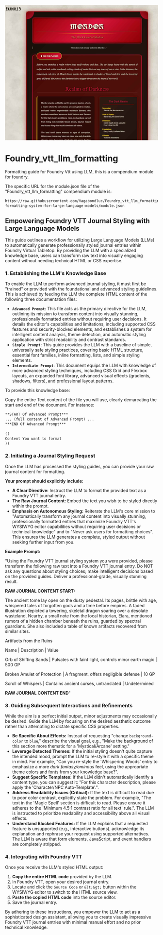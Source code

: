 ![Foundry VTT Screenshot](https://raw.githubusercontent.com/Vagabondluc/Foundry_vtt_llm_formatting/refs/heads/main/2025-05-22%2005_01_29-Foundry%20Virtual%20Tabletop.jpg)

# Foundry_vtt_llm_formatting
Formatting guide for Foundry Vtt using LLM, this is a compendium module for foundry. 

The specific URL for the module.json file of the "Foundry_vtt_llm_formatting" compendium module is:
```
https://raw.githubusercontent.com/Vagabondluc/Foundry_vtt_llm_formatting/refs/heads/main/modules/journal-formatting-system-for-large-language-models/module.json
```
## Empowering Foundry VTT Journal Styling with Large Language Models

This guide outlines a workflow for utilizing Large Language Models (LLMs) to automatically generate professionally styled journal entries within Foundry Virtual Tabletop. By providing the LLM with a specialized knowledge base, users can transform raw text into visually engaging content without needing technical HTML or CSS expertise.

### 1. Establishing the LLM's Knowledge Base

To enable the LLM to perform advanced journal styling, it must first be "trained" or provided with the foundational and advanced styling guidelines. This is achieved by feeding the LLM the complete HTML content of the following three documentation files:

- **`Advanced Prompt`**: This file acts as the primary directive for the LLM, outlining its mission to transform content into visually stunning, professionally formatted entries without requiring user decisions. It details the editor's capabilities and limitations, including supported CSS features and security-blocked elements, and establishes a system for intelligent content analysis, theme detection, and automatic styling application with strict readability and contrast standards.
- **`Simple Prompt`**: This guide provides the LLM with a baseline of simple, universally safe styling practices, covering basic HTML structure, essential font families, inline formatting, lists, and simple styling elements.
- **`Intermediate Prompt`**: This document equips the LLM with knowledge of more advanced styling techniques, including CSS Grid and Flexbox layouts, an expanded font library, advanced visual effects (gradients, shadows, filters), and professional layout patterns.

To provide this knowledge base:

Copy the entire Text content of the file you will use, clearly demarcating the start and end of the document. For instance:

```
**START Of Advanced Prompt***
... (full content of Advanced Prompt) ...
***END Of Advanced Prompt***

((
Content You want to format
))
```

### 2. Initiating a Journal Styling Request

Once the LLM has processed the styling guides, you can provide your raw journal content for formatting.

**Your prompt should explicitly include:**

- **A Clear Directive:** Instruct the LLM to format the provided text as a Foundry VTT journal entry.
- **The Raw Journal Content:** Embed the text you wish to be styled directly within the prompt.
- **Emphasis on Autonomous Styling:** Reiterate the LLM's core mission to "Automatically transform any journal content into visually stunning, professionally formatted entries that maximize Foundry VTT's WYSIWYG editor capabilities without requiring user decisions or technical knowledge" and to "Never ask users for formatting choices". This ensures the LLM generates a complete, styled output without seeking further input from you.

**Example Prompt:**

"Using the Foundry VTT journal styling system you were provided, please transform the following raw text into a Foundry VTT journal entry. Do NOT ask any questions about styling choices; make intelligent decisions based on the provided guides. Deliver a professional-grade, visually stunning result.

**RAW JOURNAL CONTENT START:**

The ancient tome lay open on the dusty pedestal. Its pages, brittle with age, whispered tales of forgotten gods and a time before empires. A faded illustration depicted a towering, skeletal dragon soaring over a desolate wasteland. Nearby, a small note from the local historian, Elara, mentioned rumors of a hidden chamber beneath the ruins, guarded by spectral guardians. She also included a table of known artifacts recovered from similar sites.

Artifacts from the Ruins

Name | Description | Value

Orb of Shifting Sands | Pulsates with faint light, controls minor earth magic | 500 GP

Broken Amulet of Protection | A fragment, offers negligible defense | 10 GP

Scroll of Whispers | Contains ancient curses, untranslated | Undetermined

**RAW JOURNAL CONTENT END**"

### 3. Guiding Subsequent Interactions and Refinements

While the aim is a perfect initial output, minor adjustments may occasionally be desired. Guide the LLM by focusing on the desired aesthetic outcome rather than attempting to dictate specific CSS properties.

- **Be Specific About Effects:** Instead of requesting "change `background-color` to `blue`," describe the visual goal, e.g., "Make the background of this section more thematic for a 'Mystical/Arcane' setting."
- **Leverage Detected Themes:** If the initial styling doesn't quite capture the intended mood, prompt the LLM to re-style it with a specific theme in mind. For example, "Can you re-style the 'Whispering Woods' entry to emphasize a more *dark fantasy/ominous* feel, using the appropriate theme colors and fonts from your knowledge base?".
- **Suggest Specific Templates:** If the LLM didn't automatically identify a content type, you can suggest it: "For this character description, please apply the 'Character/NPC Auto-Template'.".
- **Address Readability Issues (Critical):** If the text is difficult to read due to poor color contrast, explicitly state the problem. For example, "The text in the 'Magic Spell' section is difficult to read. Please ensure it adheres to the 'Minimum 4.5:1 contrast ratio for all text' rule.". The LLM is instructed to prioritize readability and accessibility above all visual effects.
- **Understand Blocked Features:** If the LLM explains that a requested feature is unsupported (e.g., interactive buttons), acknowledge its explanation and rephrase your request using supported alternatives. The LLM is aware that form elements, JavaScript, and event handlers are completely stripped.

### 4. Integrating with Foundry VTT

Once you receive the LLM's styled HTML output:

1. **Copy the entire HTML code** provided by the LLM.
2. In Foundry VTT, open your desired journal entry.
3. Locate and click the `Source Code` or `&lt;&gt;` button within the WYSIWYG editor to switch to the HTML source view.
4. **Paste the copied HTML code** into the source editor.
5. Save the journal entry.

By adhering to these instructions, you empower the LLM to act as a sophisticated design assistant, allowing you to create visually impressive Foundry VTT journal entries with minimal manual effort and no prior technical knowledge.
